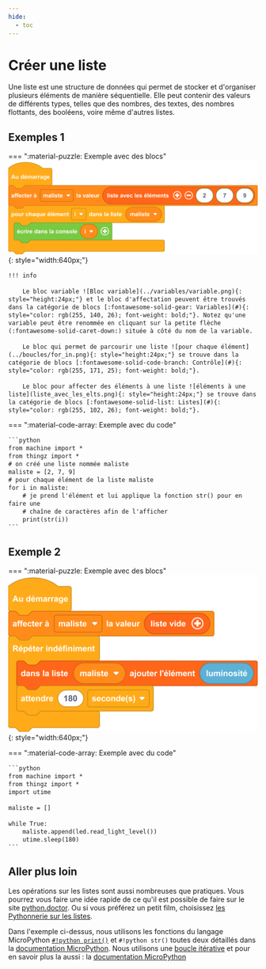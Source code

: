 ```yaml
---
hide:
  - toc
---
```


# Créer une liste

Une liste est une structure de données qui permet de stocker et d'organiser plusieurs éléments de manière séquentielle. Elle peut contenir des valeurs de différents types, telles que des nombres, des textes, des nombres flottants, des booléens, voire même d'autres listes.



## Exemples 1
=== ":material-puzzle: Exemple avec des blocs"
    ![Blocs suprimer element d'une liste](parser_liste.png){: style="width:640px;"}

    !!! info

        Le bloc variable ![Bloc variable](../variables/variable.png){: style="height:24px;"} et le bloc d'affectation peuvent être trouvés dans la catégorie de blocs [:fontawesome-solid-gear: Variables](#){: style="color: rgb(255, 140, 26); font-weight: bold;"}. Notez qu'une variable peut être renommée en cliquant sur la petite flèche (:fontawesome-solid-caret-down:) située à côté du nom de la variable.

        Le bloc qui permet de parcourir une liste ![pour chaque élément](../boucles/for_in.png){: style="height:24px;"} se trouve dans la catégorie de blocs [:fontawesome-solid-code-branch: Contrôle](#){: style="color: rgb(255, 171, 25); font-weight: bold;"}.
        
        Le bloc pour affecter des éléments à une liste ![éléments à une liste](liste_avec_les_elts.png){: style="height:24px;"} se trouve dans la catégorie de blocs [:fontawesome-solid-list: Listes](#){: style="color: rgb(255, 102, 26); font-weight: bold;"}.


=== ":material-code-array: Exemple avec du code"

    ```python
    from machine import *
    from thingz import *
    # on créé une liste nommée maliste
    maliste = [2, 7, 9]
    # pour chaque élément de la liste maliste
    for i in maliste:
        # je prend l'élément et lui applique la fonction str() pour en faire une
        # chaîne de caractères afin de l'afficher
        print(str(i))
    ```



## Exemple 2

=== ":material-puzzle: Exemple avec des blocs"
    ![Blocs ajouter l element ](append.png){: style="width:640px;"}

   


=== ":material-code-array: Exemple avec du code"

    ```python
    from machine import *
    from thingz import *
    import utime

    maliste = []

    while True:
        maliste.append(led.read_light_level())
        utime.sleep(180)
    ```




## Aller plus loin

Les opérations sur les listes sont aussi nombreuses que pratiques. Vous pourrez vous faire une idée rapide de ce qu'il est possible de faire sur le site [python.doctor](https://python.doctor/page-apprendre-listes-list-tableaux-tableaux-liste-array-python-cours-debutant). Ou si vous préférez un petit film, choisissez [les Pythonnerie sur les listes](https://www.youtube.com/watch?v=J3RJE8516MU).

Dans l'exemple ci-dessus, nous utilisons les fonctions du langage MicroPython [`#!python print()`](../communication/ecrire_dans_la_console.md) et `#!python str()` toutes deux détaillés dans la [documentation MicroPython](https://www.micropython.fr/reference/#/03.builtin/print). Nous utilisons une [boucle itérative](../boucles/boucle_iterative.md) et pour en savoir plus la aussi : la [documentation MicroPython](https://www.micropython.fr/reference/#/02.mots_cles/for_in/)